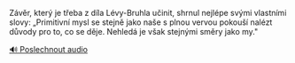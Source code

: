 
Závěr, který je třeba z díla Lévy-Bruhla učinit, shrnul nejlépe svými vlastními slovy: „Primitivní mysl se stejně jako naše s plnou vervou pokouší nalézt důvody pro to, co se děje. Nehledá je však stejnými směry jako my."

[🔊 Poslechnout audio](/data/7-paragraphs/audio/chapter_13/para_003-Zvr-kter-je-teba-z-dla-Lvy-Bruhla-uinit-s.mp3)

